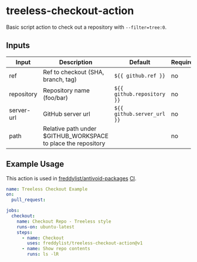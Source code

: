 # treeless-checkout-action

Basic script action to check out a repository with `--filter=tree:0`.

## Inputs

| Input      | Description                                                   | Default                    | Required? |
|------------|---------------------------------------------------------------|----------------------------|-----------|
| ref        | Ref to checkout (SHA, branch, tag)                            | `${{ github.ref }}`        | no        |
| repository | Repository name (foo/bar)                                     | `${{ github.repository }}` | no        |
| server-url | GitHub server url                                             | `${{ github.server_url }}` | no        |
| path       | Relative path under $GITHUB_WORKSPACE to place the repository |                            | no        |

## Example Usage

This action is used in [freddylist/antivoid-packages](https://github.com/freddylist/antivoid-packages) [CI](https://github.com/freddylist/antivoid-packages/blob/master/.github/workflows/build-pkglist.yml).

```yaml
name: Treeless Checkout Example
on:
  pull_request:

jobs:
  checkout:
    name: Checkout Repo - Treeless style
    runs-on: ubuntu-latest
    steps:
      - name: Checkout
        uses: freddylist/treeless-checkout-action@v1
      - name: Show repo contents
        runs: ls -lR
```
